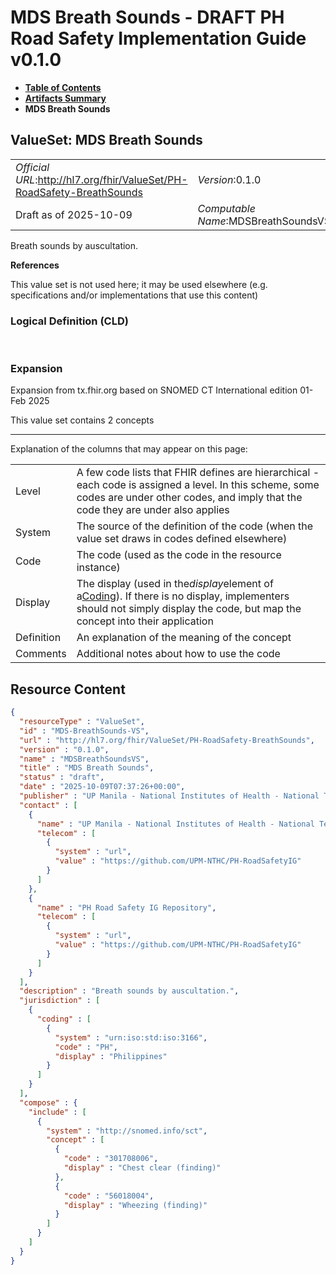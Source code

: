 # MDS Breath Sounds - DRAFT PH Road Safety Implementation Guide v0.1.0

* [**Table of Contents**](toc.md)
* [**Artifacts Summary**](artifacts.md)
* **MDS Breath Sounds**

## ValueSet: MDS Breath Sounds 

| | |
| :--- | :--- |
| *Official URL*:http://hl7.org/fhir/ValueSet/PH-RoadSafety-BreathSounds | *Version*:0.1.0 |
| Draft as of 2025-10-09 | *Computable Name*:MDSBreathSoundsVS |

 
Breath sounds by auscultation. 

 **References** 

This value set is not used here; it may be used elsewhere (e.g. specifications and/or implementations that use this content)

### Logical Definition (CLD)

 

### Expansion

Expansion from tx.fhir.org based on SNOMED CT International edition 01-Feb 2025

This value set contains 2 concepts

-------

 Explanation of the columns that may appear on this page: 

| | |
| :--- | :--- |
| Level | A few code lists that FHIR defines are hierarchical - each code is assigned a level. In this scheme, some codes are under other codes, and imply that the code they are under also applies |
| System | The source of the definition of the code (when the value set draws in codes defined elsewhere) |
| Code | The code (used as the code in the resource instance) |
| Display | The display (used in the*display*element of a[Coding](http://hl7.org/fhir/R4/datatypes.html#Coding)). If there is no display, implementers should not simply display the code, but map the concept into their application |
| Definition | An explanation of the meaning of the concept |
| Comments | Additional notes about how to use the code |



## Resource Content

```json
{
  "resourceType" : "ValueSet",
  "id" : "MDS-BreathSounds-VS",
  "url" : "http://hl7.org/fhir/ValueSet/PH-RoadSafety-BreathSounds",
  "version" : "0.1.0",
  "name" : "MDSBreathSoundsVS",
  "title" : "MDS Breath Sounds",
  "status" : "draft",
  "date" : "2025-10-09T07:37:26+00:00",
  "publisher" : "UP Manila - National Institutes of Health - National Telehealth Center",
  "contact" : [
    {
      "name" : "UP Manila - National Institutes of Health - National Telehealth Center",
      "telecom" : [
        {
          "system" : "url",
          "value" : "https://github.com/UPM-NTHC/PH-RoadSafetyIG"
        }
      ]
    },
    {
      "name" : "PH Road Safety IG Repository",
      "telecom" : [
        {
          "system" : "url",
          "value" : "https://github.com/UPM-NTHC/PH-RoadSafetyIG"
        }
      ]
    }
  ],
  "description" : "Breath sounds by auscultation.",
  "jurisdiction" : [
    {
      "coding" : [
        {
          "system" : "urn:iso:std:iso:3166",
          "code" : "PH",
          "display" : "Philippines"
        }
      ]
    }
  ],
  "compose" : {
    "include" : [
      {
        "system" : "http://snomed.info/sct",
        "concept" : [
          {
            "code" : "301708006",
            "display" : "Chest clear (finding)"
          },
          {
            "code" : "56018004",
            "display" : "Wheezing (finding)"
          }
        ]
      }
    ]
  }
}

```
